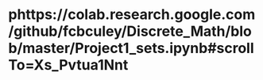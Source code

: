 # phttps://colab.research.google.com/github/fcbculey/Discrete_Math/blob/master/Project1_sets.ipynb#scrollTo=Xs_Pvtua1Nnt

